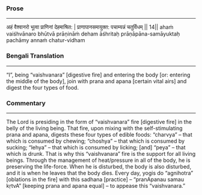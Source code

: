 ### Prose 
 --- 
अहं वैश्वानरो भूत्वा प्राणिनां देहमाश्रित: |
प्राणापानसमायुक्त: पचाम्यन्नं चतुर्विधम् || 14||
ahaṁ vaiśhvānaro bhūtvā prāṇināṁ deham āśhritaḥ
prāṇāpāna-samāyuktaḥ pachāmy annaṁ chatur-vidham

### Bengali Translation 
 --- 
“I”, being “vaishvanara” [digestive fire] and entering the body [or: entering the middle of the body], join with prana and apana [certain vital airs] and digest the four types of food.

### Commentary 
 --- 
The Lord is presiding in the form of “vaishvanara” fire [digestive fire] in the belly of the living being. That fire, upon mixing with the self-stimulating prana and apana, digests these four types of edible foods: “charvya” – that which is consumed by chewing; “choshya” – that which is consumed by sucking; “lehya” – that which is consumed by licking; [and] “peya” – that which is drunk. That is why this “vaishvanara” fire is the support for all living beings. Through the management of heat/pressure in all of the body, he is preserving the life-force. When he is disturbed, the body is also disturbed, and it is when he leaves that the body dies. Every day, yogis do “agnihotra” [oblations in the fire] with this sadhana [practice] – “pranApanau samau kṛtvA” [keeping prana and apana equal] – to appease this “vaishvanara.”